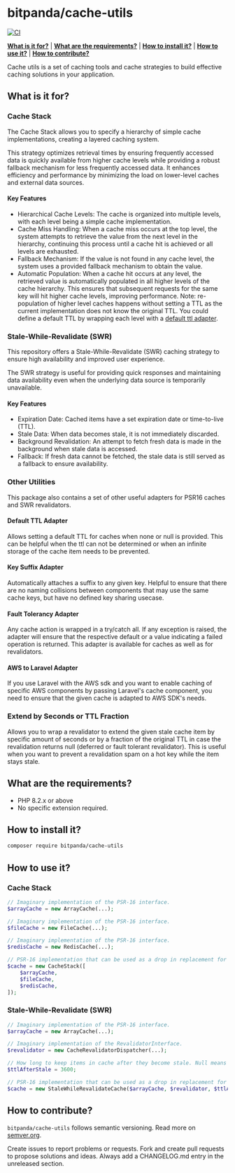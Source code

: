# bitpanda/cache-utils

[![CI][1]][2]

**[What is it for?](#what-is-it-for)** |
**[What are the requirements?](#what-are-the-requirements)** |
**[How to install it?](#how-to-install-it)** |
**[How to use it?](#how-to-use-it)** |
**[How to contribute?](#how-to-contribute)**

Cache utils is a set of caching tools and cache strategies to build effective
caching solutions in your application.

## What is it for?

### Cache Stack

The Cache Stack allows you to specify a hierarchy of simple cache
implementations, creating a layered caching system.

This strategy optimizes retrieval times by ensuring frequently accessed data is
quickly available from higher cache levels while providing a robust fallback
mechanism for less frequently accessed data. It enhances efficiency and
performance by minimizing the load on lower-level caches and external data
sources.

#### Key Features

- Hierarchical Cache Levels: The cache is organized into multiple levels, with
  each level being a simple cache implementation.
- Cache Miss Handling: When a cache miss occurs at the top level, the system
  attempts to retrieve the value from the next level in the hierarchy,
  continuing this process until a cache hit is achieved or all levels are
  exhausted.
- Fallback Mechanism: If the value is not found in any cache level, the system
  uses a provided fallback mechanism to obtain the value.
- Automatic Population: When a cache hit occurs at any level, the retrieved
  value is automatically populated in all higher levels of the cache hierarchy.
  This ensures that subsequent requests for the same key will hit higher cache
  levels, improving performance. Note: re-population of higher level caches
  happens without setting a TTL as the current implementation does not know the
  original TTL. You could define a default TTL by wrapping each
  level with a [default ttl adapter](#default-ttl-adapter).

### Stale-While-Revalidate (SWR)

This repository offers a Stale-While-Revalidate (SWR) caching strategy to ensure
high availability and improved user experience.

The SWR strategy is useful for providing quick responses and maintaining data
availability even when the underlying data source is temporarily unavailable.

#### Key Features

- Expiration Date: Cached items have a set expiration date or time-to-live
  (TTL).
- Stale Data: When data becomes stale, it is not immediately discarded.
- Background Revalidation: An attempt to fetch fresh data is made in the
  background when stale data is accessed.
- Fallback: If fresh data cannot be fetched, the stale data is still served as a
  fallback to ensure availability.

### Other Utilities

This package also contains a set of other useful adapters for PSR16 caches and
SWR revalidators.

#### Default TTL Adapter

Allows setting a default TTL for caches when none or null is provided. This can
be helpful when the ttl can not be determined or when an infinite storage of the
cache item needs to be prevented.

#### Key Suffix Adapter

Automatically attaches a suffix to any given key. Helpful to ensure that there
are no naming collisions between components that may use the same cache keys,
but have no defined key sharing usecase.

#### Fault Tolerancy Adapter

Any cache action is wrapped in a try/catch all. If any exception is raised,
the adapter will ensure that the respective default or a value indicating a
failed operation is returned. This adapter is available for caches as well as
for revalidators.

#### AWS to Laravel Adapter

If you use Laravel with the AWS sdk and you want to enable caching of specific
AWS components by passing Laravel's cache component, you need to ensure that
the given cache is adapted to AWS SDK's needs.

### Extend by Seconds or TTL Fraction

Allows you to wrap a revalidator to extend the given stale cache item by
specific amount of seconds or by a fraction of the original TTL in case the
revalidation returns null (deferred or fault tolerant revalidator). This is
useful when you want to prevent a revalidation spam on a hot key while the item
stays stale.

## What are the requirements?

- PHP 8.2.x or above
- No specific extension required.

## How to install it?

```bash
composer require bitpanda/cache-utils
```

## How to use it?

### Cache Stack

```php
// Imaginary implementation of the PSR-16 interface.
$arrayCache = new ArrayCache(...);

// Imaginary implementation of the PSR-16 interface.
$fileCache = new FileCache(...);

// Imaginary implementation of the PSR-16 interface.
$redisCache = new RedisCache(...);

// PSR-16 implementation that can be used as a drop in replacement for any existing cache.
$cache = new CacheStack([
    $arrayCache,
    $fileCache,
    $redisCache,
]);
```

### Stale-While-Revalidate (SWR)

```php
// Imaginary implementation of the PSR-16 interface.
$arrayCache = new ArrayCache(...);

// Imaginary implementation of the RevalidatorInterface.
$revalidator = new CacheRevalidatorDispatcher(...);

// How long to keep items in cache after they become stale. Null means forever.
$ttlAfterStale = 3600;

// PSR-16 implementation that can be used as a drop in replacement for any existing cache.
$cache = new StaleWhileRevalidateCache($arrayCache, $revalidator, $ttlAfterStale);
```

## How to contribute?

`bitpanda/cache-utils` follows semantic versioning. Read more on
[semver.org][3].

Create issues to report problems or requests. Fork and create pull requests to
propose solutions and ideas. Always add a CHANGELOG.md entry in the unreleased
section.

[1]: https://github.com/bitpanda/cache-utils/actions/workflows/ci.yml/badge.svg
[2]: https://github.com/bitpanda/cache-utils/actions/workflows/ci.yml
[3]: https://semver.org
